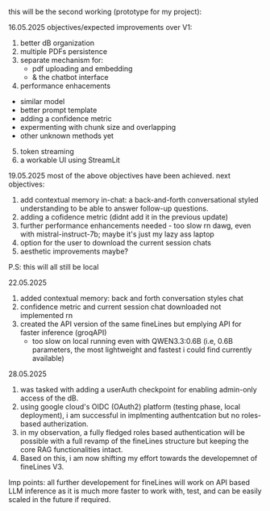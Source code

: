 this will be the second working (prototype for my project):

16.05.2025
objectives/expected improvements over V1:

1. better dB organization
2. multiple PDFs persistence
3. separate mechanism for:
      - pdf uploading and embedding
      - & the chatbot interface
4. performance enhacements
  - similar model
  - better prompt template
  - adding a confidence metric 
  - expermenting with chunk size and overlapping
  - other unknown methods yet
5. token streaming
6. a workable UI using StreamLit

19.05.2025
most of the above objectives have been achieved. next objectives:
1. add contextual memory in-chat: a back-and-forth conversational styled understanding to be able to answer follow-up questions.
2. adding a cofidence metric (didnt add it in the previous update)
3. further performance enhancements needed - too slow rn dawg, even with mistral-instruct-7b; maybe it's just my lazy ass laptop
5. option for the user to download the current session chats
6. aesthetic improvements maybe?

P.S: this will all still be local

22.05.2025
1. added contextual memory: back and forth conversation styles chat
2. confidence metric and current session chat downloaded not implemented rn
3. created the API version of the same fineLines but emplying API for faster inference (groqAPI)
      - too slow on local running even with QWEN3.3:0.6B (i.e, 0.6B parameters, the most lightweight and fastest i could find currently available)
  
28.05.2025
1. was tasked with adding a userAuth checkpoint for enabling admin-only access of the dB.
2. using google cloud's OIDC (OAuth2) platform (testing phase, local deployment), i am successful in implmenting authentcation but no roles-based autherization.
3. in my observation, a fully fledged roles based authentication will be possible with a full revamp of the fineLines structure but keeping the core RAG functionalities intact.
4. Based on this, i am now shifting my effort towards the developemnet of fineLines V3.

Imp points: all further developement for fineLines will work on API based LLM inference as it is much more faster to work with, test, and can be easily scaled in the future if required.
